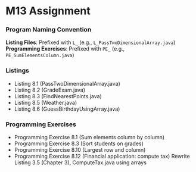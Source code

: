 # M13 Assignment

### Program Naming Convention
**Listing Files**: Prefixed with `L_` (e.g., `L_PassTwoDimensionalArray.java`)  
**Programming Exercises**: Prefixed with `PE_` (e.g., `PE_SumElementsColumn.java`)
  
### Listings
- Listing 8.1 (PassTwoDimensionalArray.java)
- Listing 8.2 (GradeExam.java)
- Listing 8.3 (FindNearestPoints.java) 
- Listing 8.5 (Weather.java) 
- Listing 8.6 (GuessBirthdayUsingArray.java)

### Programming Exercises
- Programming Exercise 8.1 (Sum elements column by column)
- Programming Exercise 8.3 (Sort students on grades)
- Programming Exercise 8.10 (Largest row and column)
- Programming Exercise 8.12 (Financial application: compute tax) Rewrite Listing 3.5 (Chapter 3), ComputeTax.java using arrays
